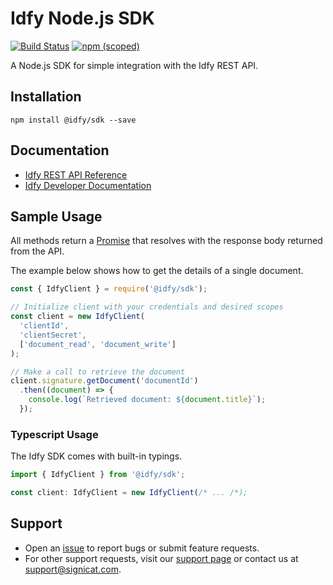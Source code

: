 # Idfy Node.js SDK
[![Build Status](https://travis-ci.com/idfy-io/idfy-sdk-node.svg?branch=master)](https://travis-ci.com/idfy-io/idfy-sdk-node)
[![npm (scoped)](https://img.shields.io/npm/v/@idfy/sdk.svg)](https://www.npmjs.com/package/@idfy/sdk)

A Node.js SDK for simple integration with the Idfy REST API.

## Installation
	npm install @idfy/sdk --save 

## Documentation
- [Idfy REST API Reference](https://developer.signicat.com/express/apis/overview.html)
- [Idfy Developer Documentation](https://developer.signicat.com/express/docs/)


## Sample Usage
All methods return a [Promise](https://developer.mozilla.org/en-US/docs/Web/JavaScript/Reference/Global_Objects/Promise) that resolves with the response body returned from the API.

The example below shows how to get the details of a single document.
```javascript
const { IdfyClient } = require('@idfy/sdk');

// Initialize client with your credentials and desired scopes
const client = new IdfyClient(
  'clientId',
  'clientSecret',
  ['document_read', 'document_write']
);

// Make a call to retrieve the document
client.signature.getDocument('documentId')
  .then((document) => {
    console.log(`Retrieved document: ${document.title}`);
  });
```

### Typescript Usage
The Idfy SDK comes with built-in typings.

```javascript
import { IdfyClient } from '@idfy/sdk';

const client: IdfyClient = new IdfyClient(/* ... /*);
```


## Support
- Open an [issue](https://github.com/idfy-io/idfy-sdk-node/issues) to report bugs or submit feature requests.
- For other support requests, visit our [support page](https://www.signicat.com/en/contact#support) or contact us at [support@signicat.com](mailto:support@signicat.com).
